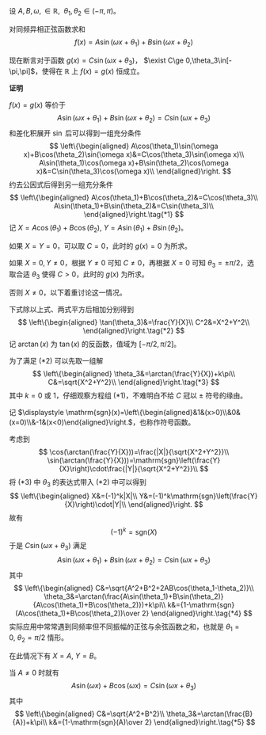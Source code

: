 设 $A,B,\omega,\in\mathbb{R},\ \ \theta_1,\theta_2\in(-\pi,\pi)$。

对同频异相正弦函数求和
$$
f(x)=A\sin(\omega x+\theta_1)+B\sin(\omega x+\theta_2)
$$

现在断言对于函数 $g(x)=C\sin(\omega x+\theta_3)$， $\exist C\ge 0,\theta_3\in[-\pi,\pi]$，使得在 $\mathbb{R}$ 上 $f(x)=g(x)$ 恒成立。 

**证明**

$f(x)=g(x)$ 等价于
$$
A\sin(\omega x+\theta_1)+B\sin(\omega x+\theta_2)=C\sin(\omega x+\theta_3)
$$
和差化积展开 $\sin$ 后可以得到一组充分条件
$$
\left\{\begin{aligned}
A\cos(\theta_1)\sin(\omega x)+B\cos(\theta_2)\sin(\omega x)&=C\cos(\theta_3)\sin(\omega x)\\
A\sin(\theta_1)\cos(\omega x)+B\sin(\theta_2)\cos(\omega x)&=C\sin(\theta_3)\cos(\omega x)\\
\end{aligned}\right.
$$
约去公因式后得到另一组充分条件
$$
\left\{\begin{aligned}
A\cos(\theta_1)+B\cos(\theta_2)&=C\cos(\theta_3)\\
A\sin(\theta_1)+B\sin(\theta_2)&=C\sin(\theta_3)\\
\end{aligned}\right.\tag{*1}
$$
记 $X=A\cos(\theta_1)+B\cos(\theta_2),\ Y=A\sin(\theta_1)+B\sin(\theta_2)$。

如果 $X=Y=0$，可以取 $C=0$，此时的 $g(x)=0$ 为所求。

如果 $X=0,Y\neq 0$，根据 $Y\neq 0$ 可知 $C\neq 0$，再根据 $X=0$ 可知 $\theta_3=\pm\pi/2$，选取合适 $\theta_3$ 使得 $C>0$，此时的 $g(x)$ 为所求。

否则 $X\neq 0$，以下着重讨论这一情况。

下式除以上式、两式平方后相加分别得到
$$
\left\{\begin{aligned}
\tan(\theta_3)&=\frac{Y}{X}\\
C^2&=X^2+Y^2\\
\end{aligned}\right.\tag{*2}
$$
记 $\arctan(x)$ 为 $\tan(x)$ 的反函数，值域为 $[-\pi/2,\pi/2]$。

为了满足 $\text{(*2)}$ 可以先取一组解
$$
\left\{\begin{aligned}
\theta_3&=\arctan(\frac{Y}{X})+k\pi\\
C&=\sqrt{X^2+Y^2}\\
\end{aligned}\right.\tag{*3}
$$
其中 $k=0$ 或 $1$，仔细观察方程组 $\text{(*1)}$，不难明白不给 $C$ 冠以 $\pm$ 符号的缘由。 

记 $\displaystyle \mathrm{sgn}(x)=\left\{\begin{aligned}&1&(x>0)\\&0&(x=0)\\&-1&(x<0)\end{aligned}\right.$，也称作符号函数。

考虑到
$$
\cos(\arctan(\frac{Y}{X}))=\frac{|X|}{\sqrt{X^2+Y^2}}\\
\sin(\arctan(\frac{Y}{X}))=\mathrm{sgn}\left(\frac{Y}{X}\right)\cdot\frac{|Y|}{\sqrt{X^2+Y^2}}\\
$$
将 $\text{(*3)}$ 中 $\theta_3$ 的表达式带入 $\text{(*2)}$ 中可以得到
$$
\left\{\begin{aligned}
X&=(-1)^k|X|\\
Y&=(-1)^k\mathrm{sgn}\left(\frac{Y}{X}\right)\cdot|Y|\\
\end{aligned}\right.
$$
故有
$$
(-1)^k=\mathrm{sgn}(X)
$$
于是 $C\sin(\omega x+\theta_3)$ 满足
$$
A\sin(\omega x+\theta_1)+B\sin(\omega x+\theta_2)=C\sin(\omega x+\theta_3)
$$
其中
$$
\left\{\begin{aligned}
C&=\sqrt{A^2+B^2+2AB\cos(\theta_1-\theta_2)}\\
\theta_3&=\arctan(\frac{A\sin(\theta_1)+B\sin(\theta_2)}{A\cos(\theta_1)+B\cos(\theta_2)})+k\pi\\
k&={1-\mathrm{sgn}(A\cos(\theta_1)+B\cos(\theta_2))\over 2}
\end{aligned}\right.\tag{*4}
$$
实际应用中常常遇到同频率但不同振幅的正弦与余弦函数之和，也就是 $\theta_1=0,\ \theta_2=\pi/2$ 情形。

在此情况下有 $X=A,\ Y=B$。

当 $A\neq 0$ 时就有
$$
A\sin(\omega x)+B\cos(\omega x)=C\sin(\omega x+\theta_3)
$$
其中
$$
\left\{\begin{aligned}
C&=\sqrt{A^2+B^2}\\
\theta_3&=\arctan(\frac{B}{A})+k\pi\\
k&={1-\mathrm{sgn}(A)\over 2}
\end{aligned}\right.\tag{*5}
$$



















